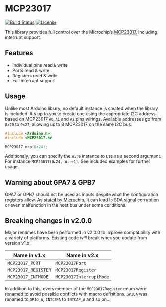 # MCP23017
[![Build Status](https://travis-ci.org/blemasle/arduino-mcp23017.svg?branch=master)](https://travis-ci.org/blemasle/arduino-mcp23017)
[![License](https://img.shields.io/badge/license-MIT%20License-blue.svg)](http://doge.mit-license.org)

This library provides full control over the Microchip's [MCP23017](https://www.microchip.com/wwwproducts/en/MCP23017), including interrupt support.

## Features
 * Individual pins read & write
 * Ports read & write
 * Registers read & write
 * Full interrupt support

## Usage
Unlike most Arduino library, no default instance is created when the library is included. It's up to you to create one using the appropriate I2C address based on  MCP23017 `A0`, `A1` and `A2` pins wirings.
Available addresses go from `0x20` to `0x27`, allowing up to 8 MCP23017 on the same I2C bus.

```cpp
#include <Arduino.h>
#include <MCP23017.h>

MCP23017 mcp(0x24);
```

Additionaly, you can specify the `Wire` instance to use as a second argument. For instance `MCP23017(0x24, Wire1)`.
See included examples for further usage.

## Warning about GPA7 & GPB7

GPA7 or GPB7 should not be used as inputs despite what the configuration registers allow. As [stated by Microchip](https://microchip.my.site.com/s/article/GPA7---GPB7-Cannot-Be-Used-as-Inputs-In-MCP23017), it can lead to SDA signal corruption or even malfunction in the host bus under some conditions.

## Breaking changes in v2.0.0
Major renames have been performed in v2.0.0 to improve compatibility with a variety of platforms. Existing code *will* break when you update from version v1.x.

| Name in v1.x          | Name in v2.x              |
|-----------------------|---------------------------|
| `MCP23017_PORT`       | `MCP23017Port`            |
| `MCP23017_REGISTER`   | `MCP23017Register`        |
| `MCP23017_INTMODE`    | `MCP23017InterruptMode`   |

In addition to this, every member of the `MCP23017Register` enum were renamed to avoid possible conflicts with macro definitions. `GPIOA` was renamed to `GPIO_A`, `INTCAPA` to `INTCAP_A` and so on...
